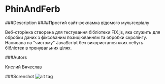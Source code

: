 # PhinAndFerb
###Description
####Простий сайт-рекламка відомого мультсеріалу

Веб-сторінка створена для тестування бібліотеки FIX.js, яка служить для обробки даних з фіксованим позиціюванням та обробки скролінгу. 
Написана на "чистому" JavaScript без використання яких небуть бібліотек в тренувальних цілях.

###Autors

Кислий Вячеслав 

###Screnshot
![alt tag](https://drive.google.com/open?id=0B6e_J8luQpfFbVpZVkN1RTB2UzQ)
